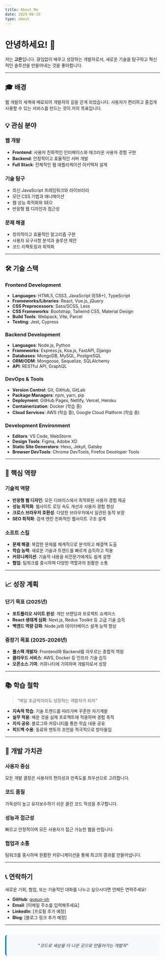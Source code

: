```yaml
---
title: About Me
date: 2025-06-16
type: about
---
```


# 안녕하세요! 👋

저는 **고은**입니다. 끊임없이 배우고 성장하는 개발자로서, 새로운 기술을 탐구하고 혁신적인 솔루션을 만들어내는 것을 좋아합니다.

---

## 🎓 배경

웹 개발의 세계에 매료되어 개발자의 길을 걷게 되었습니다. 사용자가 편리하고 즐겁게 사용할 수 있는 서비스를 만드는 것이 저의 목표입니다.

## 💡 관심 분야

### 웹 개발
- **Frontend**: 사용자 친화적인 인터페이스와 매끄러운 사용자 경험 구현
- **Backend**: 안정적이고 효율적인 서버 개발
- **Full Stack**: 전체적인 웹 애플리케이션 아키텍처 설계

### 기술 탐구
- 최신 JavaScript 프레임워크와 라이브러리
- 모던 CSS 기법과 애니메이션
- 웹 성능 최적화와 SEO
- 반응형 웹 디자인과 접근성

### 문제 해결
- 창의적이고 효율적인 알고리즘 구현
- 사용자 요구사항 분석과 솔루션 제안
- 코드 리팩토링과 최적화

---

## 🛠 기술 스택

### Frontend Development
- **Languages**: HTML5, CSS3, JavaScript (ES6+), TypeScript
- **Frameworks/Libraries**: React, Vue.js, jQuery
- **CSS Preprocessors**: Sass/SCSS, Less
- **CSS Frameworks**: Bootstrap, Tailwind CSS, Material Design
- **Build Tools**: Webpack, Vite, Parcel
- **Testing**: Jest, Cypress

### Backend Development
- **Languages**: Node.js, Python
- **Frameworks**: Express.js, Koa.js, FastAPI, Django
- **Databases**: MongoDB, MySQL, PostgreSQL
- **ORM/ODM**: Mongoose, Sequelize, SQLAlchemy
- **API**: RESTful API, GraphQL

### DevOps & Tools
- **Version Control**: Git, GitHub, GitLab
- **Package Managers**: npm, yarn, pip
- **Deployment**: GitHub Pages, Netlify, Vercel, Heroku
- **Containerization**: Docker (학습 중)
- **Cloud Services**: AWS (학습 중), Google Cloud Platform (학습 중)

### Development Environment
- **Editors**: VS Code, WebStorm
- **Design Tools**: Figma, Adobe XD
- **Static Site Generators**: Hexo, Jekyll, Gatsby
- **Browser DevTools**: Chrome DevTools, Firefox Developer Tools

---

## 🌟 핵심 역량

### 기술적 역량
- **반응형 웹 디자인**: 모든 디바이스에서 최적화된 사용자 경험 제공
- **성능 최적화**: 웹사이트 로딩 속도 개선과 사용자 경험 향상
- **크로스 브라우저 호환성**: 다양한 브라우저에서 일관된 동작 보장
- **SEO 최적화**: 검색 엔진 친화적인 웹사이트 구조 설계

### 소프트 스킬
- **문제 해결**: 복잡한 문제를 체계적으로 분석하고 해결책 도출
- **학습 능력**: 새로운 기술과 트렌드를 빠르게 습득하고 적용
- **커뮤니케이션**: 기술적 내용을 비전문가에게도 쉽게 설명
- **협업**: 팀워크를 중시하며 다양한 역할과의 원활한 소통

---

## 📈 성장 계획

### 단기 목표 (2025년)
- **포트폴리오 사이트 완성**: 개인 브랜딩과 프로젝트 쇼케이스
- **React 생태계 심화**: Next.js, Redux Toolkit 등 고급 기술 습득
- **백엔드 역량 강화**: Node.js와 데이터베이스 설계 능력 향상

### 중장기 목표 (2025-2026년)
- **풀스택 개발자**: Frontend와 Backend를 아우르는 종합적 역량
- **클라우드 서비스**: AWS, Docker 등 인프라 기술 습득
- **오픈소스 기여**: 커뮤니티에 기여하며 개발자로서 성장

---

## 📚 학습 철학

> "매일 조금씩이라도 성장하는 개발자가 되자"

- **지속적 학습**: 기술 트렌드를 따라가며 꾸준한 자기계발
- **실무 적용**: 배운 것을 실제 프로젝트에 적용하며 경험 축적
- **지식 공유**: 블로그와 커뮤니티를 통한 학습 내용 공유
- **피드백 수용**: 동료와 멘토의 조언을 적극적으로 받아들임

---

## 🎯 개발 가치관

### 사용자 중심
모든 개발 결정은 사용자의 편의성과 만족도를 최우선으로 고려합니다.

### 코드 품질
가독성이 높고 유지보수하기 쉬운 클린 코드 작성을 추구합니다.

### 성능과 접근성
빠르고 안정적이며 모든 사용자가 접근 가능한 웹을 만듭니다.

### 협업과 소통
팀워크를 중시하며 원활한 커뮤니케이션을 통해 최고의 결과를 만들어냅니다.

---

## 📞 연락하기

새로운 기회, 협업, 또는 기술적인 대화를 나누고 싶으시다면 언제든 연락주세요!

- **GitHub**: [goeun-oh](https://github.com/goeun-oh)
- **Email**: [이메일 주소를 입력해주세요]
- **LinkedIn**: [프로필 추가 예정]
- **Blog**: [블로그 링크 추가 예정]

---

<div style="text-align: center; margin: 2rem 0; padding: 1.5rem; background: #f8f9fa; border-radius: 8px; border-left: 4px solid #007acc;">
<p style="margin: 0; font-style: italic; color: #333;">
"코드로 세상을 더 나은 곳으로 만들어가는 개발자"
</p>
</div>
